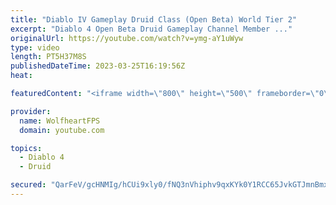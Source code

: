 ```yaml
---
title: "Diablo IV Gameplay Druid Class (Open Beta) World Tier 2"
excerpt: "Diablo 4 Open Beta Druid Gameplay Channel Member ..."
originalUrl: https://youtube.com/watch?v=ymg-aY1uWyw
type: video
length: PT5H37M8S
publishedDateTime: 2023-03-25T16:19:56Z
heat: 

featuredContent: "<iframe width=\"800\" height=\"500\" frameborder=\"0\" src=\"https://www.youtube.com/embed/ymg-aY1uWyw\" allow=\"accelerometer; autoplay; encrypted-media; gyroscope; picture-in-picture\" allowfullscreen></iframe>"

provider:
  name: WolfheartFPS
  domain: youtube.com

topics:
  - Diablo 4
  - Druid

secured: "QarFeV/gcHNMIg/hCUi9xly0/fNQ3nVhiphv9qxKYk0Y1RCC65JvkGTJmnBmxN35+mjoZCCV8ydVUyIxzMg44vszi3Vaxpk+dHA1E+yPqzx3tixgWrzhKkZxwzqVmmYRgXZkari0y1sS3jCui1KcpDkyKr9Zx+Wx35m8GyCVmkM2Vbgn1TaWjit7dtfo8m34VAUJo+iw+2sNrpfDE7Ob67de/6n6wfYzWioF1116XEcJXdSJWJIqpnhZcYy2qd/2akdmwgRGTqq6U0G7JkAs4n4l8XsOItytnX07rSZ9iUqtqXBhJnXjUjpU7DZnsv0Em1PpmWBXBl2/5IgPATGGoNUdOLyI5UddHYpsir7810rclK/GylXdfEtZRnxuE9MPavol0o4U3kRpOwihhFBJUWRhVZ4dGAndPhw5P5dQ58Q=;al7taDzLnPmJWYDTGAevMw=="
---
```


